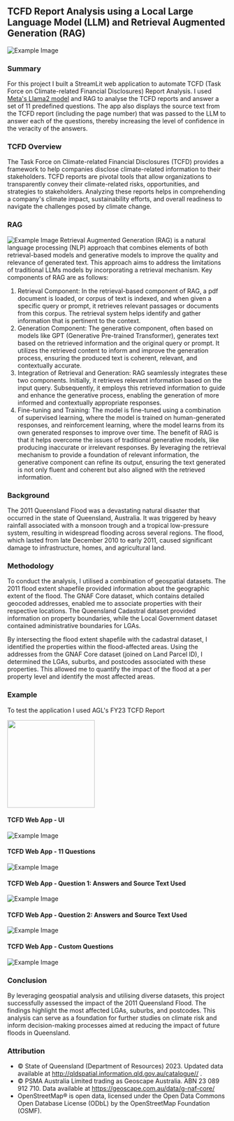 ## TCFD Report Analysis using a Local Large Language Model (LLM) and Retrieval Augmented Generation (RAG)

![Example Image](./Assets/Images/llama_smart_5.jpeg)

### Summary
For this project I built a StreamLit web application to automate TCFD (Task Force on Climate-related Financial Disclosures) Report Analysis. I used [Meta's Llama2 model](https://ai.meta.com/llama/) and RAG to analyse the TCFD reports and answer a set of 11 predefined questions. The app also displays the source text from the TCFD report (including the page number) that was passed to the LLM to answer each of the questions, thereby increasing the level of confidence in the veracity of the answers.

### TCFD Overview
The Task Force on Climate-related Financial Disclosures (TCFD) provides a framework to help companies disclose climate-related information to their stakeholders. TCFD reports are pivotal tools that allow organizations to transparently convey their climate-related risks, opportunities, and strategies to stakeholders. Analyzing these reports helps in comprehending a company's climate impact, sustainability efforts, and overall readiness to navigate the challenges posed by climate change.

### RAG
![Example Image](./Assets/Images/RAG.png)
Retrieval Augmented Generation (RAG) is a natural language processing (NLP) approach that combines elements of both retrieval-based models and generative models to improve the quality and relevance of generated text. This approach aims to address the limitations of traditional LLMs models by incorporating a retrieval mechanism.
Key components of RAG are as follows:
1.	Retrieval Component: In the retrieval-based component of RAG, a pdf document is loaded,  or corpus of text is indexed, and when given a specific query or prompt, it retrieves relevant passages or documents from this corpus. The retrieval system helps identify and gather information that is pertinent to the context.
2.	Generation Component: The generative component, often based on models like GPT (Generative Pre-trained Transformer), generates text based on the retrieved information and the original query or prompt. It utilizes the retrieved content to inform and improve the generation process, ensuring the produced text is coherent, relevant, and contextually accurate.
3.	Integration of Retrieval and Generation: RAG seamlessly integrates these two components. Initially, it retrieves relevant information based on the input query. Subsequently, it employs this retrieved information to guide and enhance the generative process, enabling the generation of more informed and contextually appropriate responses.
4.	Fine-tuning and Training: The model is fine-tuned using a combination of supervised learning, where the model is trained on human-generated responses, and reinforcement learning, where the model learns from its own generated responses to improve over time.
The benefit of RAG is that it helps overcome the issues of traditional generative models, like producing inaccurate or irrelevant responses. By leveraging the retrieval mechanism to provide a foundation of relevant information, the generative component can refine its output, ensuring the text generated is not only fluent and coherent but also aligned with the retrieved information.



### Background
The 2011 Queensland Flood was a devastating natural disaster that occurred in the state of Queensland, Australia. It was triggered by heavy rainfall associated with a monsoon trough and a tropical low-pressure system, resulting in widespread flooding across several regions. The flood, which lasted from late December 2010 to early 2011, caused significant damage to infrastructure, homes, and agricultural land.

### Methodology
To conduct the analysis, I utilised a combination of geospatial datasets. The 2011 flood extent shapefile provided information about the geographic extent of the flood. The GNAF Core dataset, which contains detailed geocoded addresses, enabled me to associate properties with their respective locations. The Queensland Cadastral dataset provided information on property boundaries, while the Local Government dataset contained administrative boundaries for LGAs.

By intersecting the flood extent shapefile with the cadastral dataset, I identified the properties within the flood-affected areas. Using the addresses from the GNAF Core dataset (joined on Land Parcel ID), I determined the LGAs, suburbs, and postcodes associated with these properties. This allowed me to quantify the impact of the flood at a per property level and identify the most affected areas.

### Example
To test the application I used AGL's FY23 TCFD Report

[<img width="200px" src="./Assets/Images/AGL_TCFD_Report.png" />](https://www.agl.com.au/content/dam/digital/agl/documents/about-agl/investors/2023/230810-agl-energy-tcfd-report-2023-5-5.pdf])

#### TCFD Web App - UI
![Example Image](./Assets/Images/TCFD_Demo_1.png)

#### TCFD Web App - 11 Questions
![Example Image](./Assets/Images/TCFD_Demo_11_Questions.png)

#### TCFD Web App - Question 1: Answers and Source Text Used
![Example Image](./Assets/Images/TCFD_Demo_Q1_sources.png)

#### TCFD Web App - Question 2: Answers and Source Text Used
![Example Image](./Assets/Images/TCFD_Demo_Q2_sources.png)

#### TCFD Web App - Custom Questions
![Example Image](./Assets/Images/TCFD_Demo_Custom_Questions.png)

### Conclusion
By leveraging geospatial analysis and utilising diverse datasets, this project successfully assessed the impact of the 2011 Queensland Flood. The findings highlight the most affected LGAs, suburbs, and postcodes. This analysis can serve as a foundation for further studies on climate risk and inform decision-making processes aimed at reducing the impact of future floods in Queensland.

### Attribution
- © State of Queensland (Department of Resources) 2023. Updated data available at http://qldspatial.information.qld.gov.au/catalogue// .
- © PSMA Australia Limited trading as Geoscape Australia. ABN 23 089 912 710. Data available at https://geoscape.com.au/data/g-naf-core/ 
- OpenStreetMap® is open data, licensed under the Open Data Commons Open Database License (ODbL) by the OpenStreetMap Foundation (OSMF).
